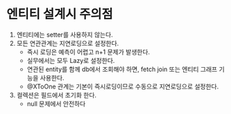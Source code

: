 # 엔티티 설계시 주의점

1. 엔티티에는 setter를 사용하지 않는다.
2. 모든 연관관계는 지연로딩으로 설정한다.
   - 즉시 로딩은 예측이 어렵고 n+1 문제가 발생한다.
   - 실무에서는 모두 Lazy로 설정한다.
   - 연관된 entity를 함께 db에서 조회해야 하면, fetch join 또는 엔티티 그래프 기능을 사용한다.
   - @XToOne 관계는 기본이 즉시로딩이므로 수동으로 지연로딩으로 설정한다.
3. 컬렉션은 필드에서 초기화 한다.
   - null 문제에서 안전하다